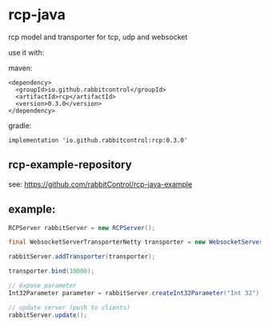 # rcp-java

rcp model and transporter for tcp, udp and websocket

use it with:

maven:
```
<dependency>
  <groupId>io.github.rabbitcontrol</groupId>
  <artifactId>rcp</artifactId>
  <version>0.3.0</version>
</dependency>
```

gradle:
```
implementation 'io.github.rabbitcontrol:rcp:0.3.0'
```

## rcp-example-repository
see: https://github.com/rabbitControl/rcp-java-example

## example:
``` java
RCPServer rabbitServer = new RCPServer();

final WebsocketServerTransporterNetty transporter = new WebsocketServerTransporterNetty();

rabbitServer.addTransporter(transporter);

transporter.bind(10000);

// expose parameter
Int32Parameter parameter = rabbitServer.createInt32Parameter("Int 32");

// update server (push to clients)
rabbitServer.update();
```
